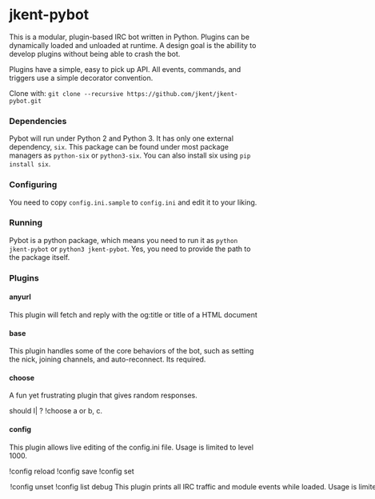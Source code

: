 jkent-pybot
===========

This is a modular, plugin-based IRC bot written in Python.  Plugins can be dynamically loaded and unloaded at runtime.  A design goal is the abillity to develop plugins without being able to crash the bot.

Plugins have a simple, easy to pick up API.  All events, commands, and triggers use a simple decorator convention.

Clone with:  `git clone --recursive https://github.com/jkent/jkent-pybot.git`

### Dependencies

Pybot will run under Python 2 and Python 3.  It has only one external dependency, `six`.  This package can be found under most package managers as `python-six` or `python3-six`. You can also install six using `pip install six`.

### Configuring

You need to copy `config.ini.sample` to `config.ini` and edit it to your liking.

### Running

Pybot is a python package, which means you need to run it as `python jkent-pybot` or `python3 jkent-pybot`.  Yes, you need to provide the path to the package itself.

### Plugins

#### anyurl

This plugin will fetch and reply with the og:title or title of a HTML document

#### base

This plugin handles some of the core behaviors of the bot, such as setting the nick, joining channels, and auto-reconnect.  Its required.

#### choose

A fun yet frustrating plugin that gives random responses. 

should I|<nick> <question>?
!choose a or b, c.

#### config

This plugin allows live editing of the config.ini file.  Usage is limited to level 1000.

!config reload
!config save
!config set <section> <option> <value>
!config unset <section> <option>
!config list <section>

#### debug

This plugin prints all IRC traffic and module events while loaded.  Usage is limited to level 900.

!raw <message> - send a raw IRC message

#### eval

This is a dangerous plugin that allows arbitrary execution of python code.  Usage is limited to level 1000.

!eval <code>

#### gateway

The gateway plugin allows for linking between services such as slack and discord.

config:

    [gateway]
    port = 65432
    secret = <random key here>
    routes = irc:#a:discord:#b discord:#b:irc:#a

Routes are in the form of `source_realm:#source:dest_realm:#dest`.  The gateway plugin realm is irc.

!gateway reload - reloads the routes

#### math

The math plugin is a nifty calculator that has support for functions and variables.  Its state is saved in a database as workbooks which can be switched out as needed.

!math [expr]
!math var=[expr]
!math func([var[, ...]])=[expr]
!math workbook [name]
!math varlist
!math funclist
!math describe <funcname>

#### notes

Leave a message for someone when the bot next sees them talk.

!tell <nick> <message>

#### perms

Manage bot permissions.  Usage is limited to level 1000.

!perms list
!perms allow [-][<plugin>=<n>]
!perms deny [-][<plugin>=<n>]

Where plugin is the name of a plugin and n is the level to set.  Plugin can be the special constant ANY.

#### plugin

Load, unload, reload plugins at runtime.  Usage is limited to level 1000.

!plugin load <name>
!plugin reload [!]<name>
!plugin unload [!]<name>
!plugin list

For reload and unload, the "bang" means force.  Use with caution.

## For Developers

### Plugins
Here's a simple "Hello world" style plugin:

    import * from plugin
    
    class Plugin(BasePlugin):
        @hook
        def hello_trigger(self, msg, args, argstr):
            msg.reply('Hello %s!' % argstr)

You would call the trigger on IRC via either:

    !hello world

or if directed (conversational) style triggers are enabled:

    pybot, hello world

To which the bot would reply:

    <pybot> Hello world!

### Hooks
There are five types of hooks:

  * event
  * command
  * trigger
  * timestamp
  * url

All except for timestamp hooks can be used via the `@hook` decorator.  `@hook` is a smart decorator that uses the naming convention of your method to determine the name and type of the hook.  Alternatively, it can be called as `@hook(names)` and `@hook(type, names)`.

Timestamp hooks can be created 3 different ways: one-shot timeouts, one-shot timers, and repeating intervals.  They are discussed in more detail with the Bot class.

### Bot class
Anything that you may need to access should be accessable from the bot class.  Plugins get a reference to the *bot instance* they are running on (`self.bot`).

var          |description
:------------|:-----------
`channels`   |A dict with keys being channels, value is a dict with keys 'joined' and 'nicks'
`core`       |The core instance the bot is running under
`hooks`      |An instance of the HookManager class
`nick`       |A string identifying the bot's current nickname
`plugins`    |An instance of the PluginManager class
`allow_rules`|Allow rules for the permission system
`deny_rules` |Deny rules for the permission system

method                              |description
:-----------------------------------|:-----------
`set_interval(fn, seconds[, owner])`|Install timestamp hook, calls `fn` every `seconds`
`set_timeout(fn, seconds[, owner])` |Install timestamp hook, calls `fn` after `seconds`
`set_timer(fn, timestamp[, owner])` |Install timestamp hook, calls `fn` at `timestamp`
`join(channels[, keys])`            |Convenience method for JOIN
`notice(target, text)`              |Convenience method for NOTICE
`part(channels[, message])`         |Convenience method for PART
`privmsg(target, text)`             |Convenience method for PRIVMSG

### Hook class
method             |description
:------------------|:-----------
`bind(fn[, owner])`|Binds a hook in preparation to install

### EventHook class
### CommandHook class
### TriggerHook class
### TimestampHook class
### UrlHook class

### HookManager class *(the hook manager)*
method              |description
:-------------------|:----------
`install(hook)`     |Install a bound `hook`
`uninstall(hook)`   |Uninstall `hook`
`call(hooks, *args)`|Call hooks using as many args as possible
`find(model)`       |Search for hooks by model hook instance
`modify(hook)`      |Context manager for modifying *installed* hooks

